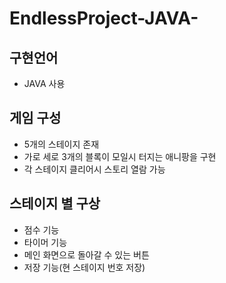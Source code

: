 # EndlessProject-JAVA-

## 구현언어
- JAVA 사용

## 게임 구성
- 5개의 스테이지 존재
- 가로 세로 3개의 블록이 모일시 터지는 애니팡을 구현
- 각 스테이지 클리어시 스토리 열람 가능

## 스테이지 별 구상
- 점수 기능
- 타이머 기능
- 메인 화면으로 돌아갈 수 있는 버튼
- 저장 기능(현 스테이지 번호 저장)

